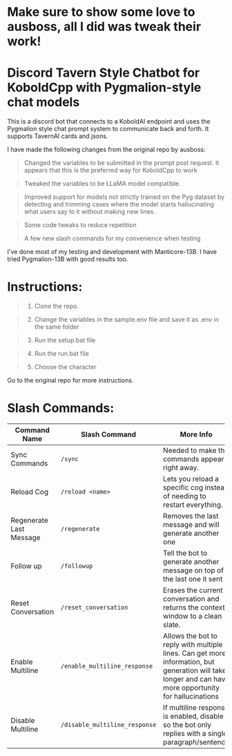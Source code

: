 # Make sure to show some love to ausboss, all I did was tweak their work!

# Discord Tavern Style Chatbot for KoboldCpp with Pygmalion-style chat models
This is a discord bot that connects to a KoboldAI endpoint and uses the Pygmalion style chat prompt system to communicate back and forth. It supports TavernAI cards and jsons.

I have made the following changes from the original repo by ausboss:

> Changed the variables to be submitted in the prompt post request. It appears that this is the preferred way for KoboldCpp to work

> Tweaked the variables to be LLaMA model compatible.

> Improved support for models not strictly trained on the Pyg dataset by detecting and trimming cases where the model starts hallucinating what users say to it without making new lines.

> Some code tweaks to reduce repetition

> A few new slash commands for my convenience when testing

I've done most of my testing and development with Manticore-13B. I have tried Pygmalion-13B with good results too.



# Instructions: 
>1. Clone the repo.

>2. Change the variables in the sample.env file and save it as .env in the same folder

>3. Run the setup.bat file

>4. Run the run.bat file

>5. Choose the character

Go to the original repo for more instructions.


# Slash Commands: 

| Command Name   | Slash Command    | More Info                                                                               |
| ---            | ---              | ---                                                                                     |
| Sync Commands  | `/sync`          | Needed to make the commands appear right away.                                         |
| Reload Cog     | `/reload <name>` | Lets you reload a specific cog instead of needing to restart everything.               |
|Regenerate Last Message| `/regenerate`| Removes the last message and will generate another one                |
| Follow up      | `/followup`      | Tell the bot to generate another message on top of the last one it sent  |
| Reset Conversation | `/reset_conversation` | Erases the current conversation and returns the context window to a clean slate. |
| Enable Multiline | `/enable_multiline_response` | Allows the bot to reply with multiple lines. Can get more information, but generation will take longer and can have more opportunity for hallucinations |
| Disable Multiline | `/disable_multiline_response` | If multiline response is enabled, disable it so the bot only replies with a single paragraph/sentence |